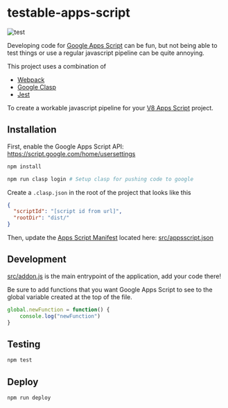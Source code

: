 
# testable-apps-script

![test](https://github.com/mikfreedman/testable-apps-script/actions/workflows/test.yml/badge.svg)

Developing code for [Google Apps Script](https://developers.google.com/apps-script) can be fun, but not being able to test things or use a regular javascript pipeline can be quite annoying.

This project uses a combination of 

* [Webpack](https://webpack.js.org/)
* [Google Clasp](https://github.com/google/clasp)
* [Jest](https://jestjs.io/)

To create a workable javascript pipeline for your [V8 Apps Script](https://developers.google.com/apps-script/guides/v8-runtime) project.

## Installation

First, enable the Google Apps Script API: https://script.google.com/home/usersettings

```bash
npm install

npm run clasp login # Setup clasp for pushing code to google
```

Create a `.clasp.json` in the root of the project that looks like this

```json
{
  "scriptId": "[script id from url]",
  "rootDir": "dist/"
}
```
Then, update the [Apps Script Manifest](https://developers.google.com/apps-script/concepts/manifests) located here: [src/appsscript.json](src/appsscript.json)


## Development
[src/addon.js](src/addon.js) is the main entrypoint of the application, add your code there!

Be sure to add functions that you want Google Apps Script to see to the global variable created at the top of the file.

```javascript
global.newFunction = function() {
    console.log("newFunction")
}
```

## Testing

```bash
npm test
```

## Deploy

``` bash
npm run deploy
```
